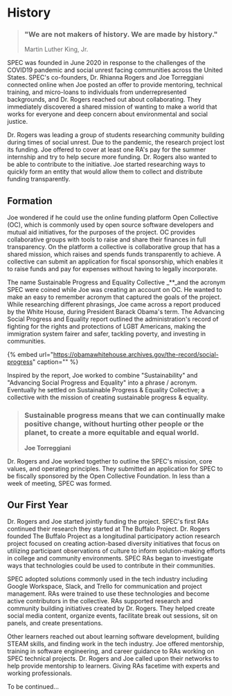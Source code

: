 # History

> ### "We are not makers of history. We are made by history."
>
> Martin Luther King, Jr.

SPEC was founded in June 2020 in response to the challenges of the COVID19 pandemic and social unrest facing communities across the United States. SPEC's co-founders, Dr. Rhianna Rogers and Joe Torreggiani connected online when Joe posted an offer to provide mentoring, technical training, and micro-loans to individuals from underrepresented backgrounds, and Dr. Rogers reached out about collaborating. They immediately discovered a shared mission of wanting to make a world that works for everyone and deep concern about environmental and social justice.

Dr. Rogers was leading a group of students researching community building during times of social unrest. Due to the pandemic, the research project lost its funding. Joe offered to cover at least one RA's pay for the summer internship and try to help secure more funding. Dr. Rogers also wanted to be able to contribute to the initiative. Joe started researching ways to quickly form an entity that would allow them to collect and distribute funding transparently.

## Formation

Joe wondered if he could use the online funding platform Open Collective \(OC\), which is commonly used by open source software developers and mutual aid initiatives, for the purposes of the project. OC provides collaborative groups with tools to raise and share their finances in full transparency. On the platform a collective is collaborative group that has a shared mission, which raises and spends funds transparently to achieve. A collective can submit an application for fiscal sponsorship, which enables it to raise funds and pay for expenses without having to legally incorporate.

The name Sustainable Progress and Equality Collective \_\*\*\_and the acronym SPEC were coined while Joe was creating an account on OC. He wanted to make an easy to remember acronym that captured the goals of the project. While researching different phrasings, Joe came across a report produced by the White House, during President Barack Obama's term. The Advancing Social Progress and Equality report outlined the administration's record of fighting for the rights and protections of LGBT Americans, making the immigration system fairer and safer, tackling poverty, and investing in communities.

{% embed url="https://obamawhitehouse.archives.gov/the-record/social-progress" caption="" %}

Inspired by the report, Joe worked to combine "Sustainability" and "Advancing Social Progress and Equality" into a phrase / acronym. Eventually he settled on Sustainable Progress & Equality Collective; a collective with the mission of creating sustainable progress & equality.

> ### **Sustainable progress means that we can continually make positive change, without hurting other people or the planet, to create a more equitable and equal world.**
>
> **Joe Torreggiani**

Dr. Rogers and Joe worked together to outline the SPEC's mission, core values, and operating principles. They submitted an application for SPEC to be fiscally sponsored by the Open Collective Foundation. In less than a week of meeting, SPEC was formed.

## Our First Year

Dr. Rogers and Joe started jointly funding the project. SPEC's first RAs continued their research they started at The Buffalo Project. Dr. Rogers founded The Buffalo Project as a longitudinal participatory action research project focused on creating action-based diversity initiatives that focus on utilizing participant observations of culture to inform solution-making efforts in college and community environments. SPEC RAs began to investigate ways that technologies could be used to contribute in their communities.

SPEC adopted solutions commonly used in the tech industry including Google Workspace, Slack, and Trello for communication and project management. RAs were trained to use these technologies and become active contributors in the collective. RAs supported research and community building initiatives created by Dr. Rogers. They helped create social media content, organize events, facilitate break out sessions, sit on panels, and create presentations.

Other learners reached out about learning software development, building STEAM skills, and finding work in the tech industry. Joe offered mentorship, training in software engineering, and career guidance to RAs working on SPEC technical projects. Dr. Rogers and Joe called upon their networks to help provide mentorship to learners. Giving RAs facetime with experts and working professionals.

To be continued...

